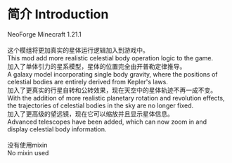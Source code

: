 
简介 Introduction
=======

NeoForge Minecraft 1.21.1\
\
这个模组将更加真实的星体运行逻辑加入到游戏中。\
This mod add more realistic celestial body operation logic to the game.\
加入了单体引力的星系模型，星体的位置完全由开普勒定律推导。\
A galaxy model incorporating single body gravity, where the positions of celestial bodies are entirely derived from Kepler's laws.\
加入了更真实的行星自转和公转效果，现在天空中的星体轨迹不再一成不变。\
With the addition of more realistic planetary rotation and revolution effects, the trajectories of celestial bodies in the sky are no longer fixed.\
加入了更高级的望远镜，现在它可以缩放并且显示星体信息。\
Advanced telescopes have been added, which can now zoom in and display celestial body information.\
\
没有使用mixin\
No mixin used
